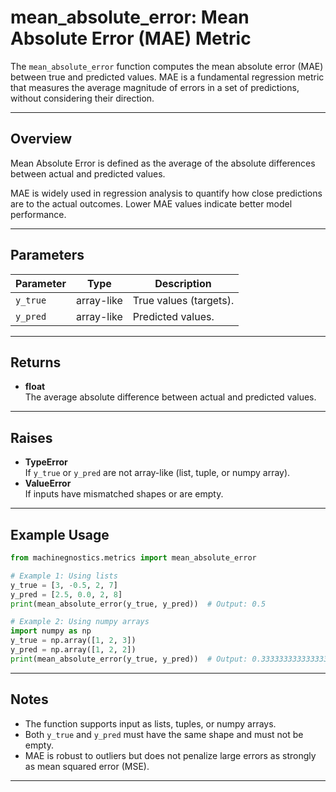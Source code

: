 # mean_absolute_error: Mean Absolute Error (MAE) Metric

The `mean_absolute_error` function computes the mean absolute error (MAE) between true and predicted values. MAE is a fundamental regression metric that measures the average magnitude of errors in a set of predictions, without considering their direction.

---

## Overview

Mean Absolute Error is defined as the average of the absolute differences between actual and predicted values.

MAE is widely used in regression analysis to quantify how close predictions are to the actual outcomes. Lower MAE values indicate better model performance.

---

## Parameters

| Parameter | Type         | Description                        |
|-----------|--------------|------------------------------------|
| `y_true`  | array-like   | True values (targets).             |
| `y_pred`  | array-like   | Predicted values.                  |

---

## Returns

- **float**  
  The average absolute difference between actual and predicted values.

---

## Raises

- **TypeError**  
  If `y_true` or `y_pred` are not array-like (list, tuple, or numpy array).
- **ValueError**  
  If inputs have mismatched shapes or are empty.

---

## Example Usage

```python
from machinegnostics.metrics import mean_absolute_error

# Example 1: Using lists
y_true = [3, -0.5, 2, 7]
y_pred = [2.5, 0.0, 2, 8]
print(mean_absolute_error(y_true, y_pred))  # Output: 0.5

# Example 2: Using numpy arrays
import numpy as np
y_true = np.array([1, 2, 3])
y_pred = np.array([1, 2, 2])
print(mean_absolute_error(y_true, y_pred))  # Output: 0.3333333333333333
```

---

## Notes

- The function supports input as lists, tuples, or numpy arrays.
- Both `y_true` and `y_pred` must have the same shape and must not be empty.
- MAE is robust to outliers but does not penalize large errors as strongly as mean squared error (MSE).

---
